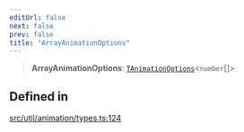 ```yaml
---
editUrl: false
next: false
prev: false
title: "ArrayAnimationOptions"
---
```


> **ArrayAnimationOptions**: [`TAnimationOptions`](/api/namespaces/util/type-aliases/tanimationoptions/)\<`number`[]\>

## Defined in

[src/util/animation/types.ts:124](https://github.com/fabricjs/fabric.js/blob/v6.0.0-rc4/src/util/animation/types.ts#L124)
